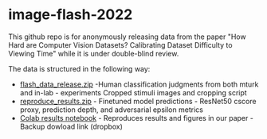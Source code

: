 # image-flash-2022

This github repo is for anonymously releasing data from the paper
"How Hard are Computer Vision Datasets? Calibrating Dataset Difficulty
to Viewing Time" while it is under double-blind review.

The data is structured in the following way:

- [flash_data_release.zip](https://www.dropbox.com/scl/fo/v15ai0lk7osyg9iy47266/h?dl=0&rlkey=uqbd1bwunclwc3cakzeb3r5u5)
        -Human classification judgments from both mturk and in-lab
        - experiments Cropped stimuli images and cropping script
- [reproduce_results.zip](https://www.dropbox.com/scl/fo/v15ai0lk7osyg9iy47266/h?dl=0&rlkey=uqbd1bwunclwc3cakzeb3r5u5)
        - Finetuned model predictions
        - ResNet50 cscore proxy, prediction depth, and adversarial epsilon metrics
- [Colab results notebook](https://colab.research.google.com/drive/1rJB7B8YsCStERqHzP9SGtRH4zRJ4t0Fi?usp=sharing)
        - Reproduces results and figures in our paper
        - Backup dowload link (dropbox)
